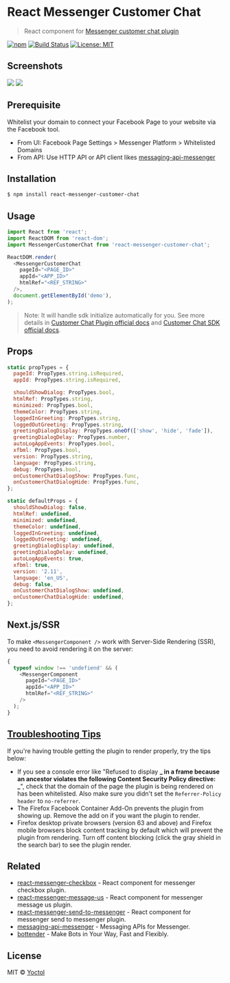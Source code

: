 # React Messenger Customer Chat

> React component for [Messenger customer chat plugin](https://developers.facebook.com/docs/messenger-platform/discovery/customer-chat-plugin)

[![npm](https://img.shields.io/npm/v/react-messenger-customer-chat.svg)](https://www.npmjs.com/package/react-messenger-customer-chat)
[![Build Status](https://travis-ci.org/Yoctol/react-messenger-customer-chat.svg?branch=master)](https://travis-ci.org/Yoctol/react-messenger-customer-chat)
[![License: MIT](https://img.shields.io/badge/License-MIT-blue.svg)](https://opensource.org/licenses/MIT)

## Screenshots

![](https://user-images.githubusercontent.com/3382565/130329195-0aaee250-5500-413f-ba8b-a78cda9b6a7b.png)
![](https://user-images.githubusercontent.com/3382565/130329198-3e5b7bee-44c2-4bd8-befc-461a176cbf53.png)

## Prerequisite

Whitelist your domain to connect your Facebook Page to your website via the
Facebook tool.

- From UI: Facebook Page Settings > Messenger Platform > Whitelisted Domains
- From API: Use HTTP API or API client likes
  [messaging-api-messenger](https://github.com/Yoctol/messaging-apis/tree/master/packages/messaging-api-messenger#setwhitelisteddomainsdomains)

## Installation

```sh
$ npm install react-messenger-customer-chat
```

## Usage

```js
import React from 'react';
import ReactDOM from 'react-dom';
import MessengerCustomerChat from 'react-messenger-customer-chat';

ReactDOM.render(
  <MessengerCustomerChat
    pageId="<PAGE_ID>"
    appId="<APP_ID>"
    htmlRef="<REF_STRING>"
  />,
  document.getElementById('demo'),
);
```

> Note: It will handle sdk initialize automatically for you. See more details in
> [Customer Chat Plugin official docs](https://developers.facebook.com/docs/messenger-platform/discovery/customer-chat-plugin) and [Customer Chat SDK official docs](https://developers.facebook.com/docs/messenger-platform/discovery/customer-chat-plugin/sdk).

## Props

```js
static propTypes = {
  pageId: PropTypes.string.isRequired,
  appId: PropTypes.string.isRequired,

  shouldShowDialog: PropTypes.bool,
  htmlRef: PropTypes.string,
  minimized: PropTypes.bool,
  themeColor: PropTypes.string,
  loggedInGreeting: PropTypes.string,
  loggedOutGreeting: PropTypes.string,
  greetingDialogDisplay: PropTypes.oneOf(['show', 'hide', 'fade']),
  greetingDialogDelay: PropTypes.number,
  autoLogAppEvents: PropTypes.bool,
  xfbml: PropTypes.bool,
  version: PropTypes.string,
  language: PropTypes.string,
  debug: PropTypes.bool,
  onCustomerChatDialogShow: PropTypes.func,
  onCustomerChatDialogHide: PropTypes.func,
};

static defaultProps = {
  shouldShowDialog: false,
  htmlRef: undefined,
  minimized: undefined,
  themeColor: undefined,
  loggedInGreeting: undefined,
  loggedOutGreeting: undefined,
  greetingDialogDisplay: undefined,
  greetingDialogDelay: undefined,
  autoLogAppEvents: true,
  xfbml: true,
  version: '2.11',
  language: 'en_US',
  debug: false,
  onCustomerChatDialogShow: undefined,
  onCustomerChatDialogHide: undefined,
};
```

## Next.js/SSR

To make `<MessengerComponent />` work with Server-Side Rendering (SSR), you need to avoid rendering it on the server:

```js
{
  typeof window !== 'undefiend' && (
    <MessengerComponent
      pageId="<PAGE_ID>"
      appId="<APP_ID>"
      htmlRef="<REF_STRING>"
    />
  );
}
```

## [Troubleshooting Tips](https://developers.facebook.com/docs/messenger-platform/discovery/facebook-chat-plugin?locale=en_US#debug-tips)

If you're having trouble getting the plugin to render properly, try the tips below:

- If you see a console error like "Refused to display **_ in a frame because an ancestor violates the following Content Security Policy directive: _**", check that the domain of the page the plugin is being rendered on has been whitelisted. Also make sure you didn't set the `Referrer-Policy header` to `no-referrer`.
- The Firefox Facebook Container Add-On prevents the plugin from showing up. Remove the add on if you want the plugin to render.
- Firefox desktop private browsers (version 63 and above) and Firefox mobile browsers block content tracking by default which will prevent the plugin from rendering. Turn off content blocking (click the gray shield in the search bar) to see the plugin render.

## Related

- [react-messenger-checkbox](https://github.com/Yoctol/react-messenger-checkbox) - React component for messenger checkbox plugin.
- [react-messenger-message-us](https://github.com/Yoctol/react-messenger-message-us) - React component for messenger message us plugin.
- [react-messenger-send-to-messenger](https://github.com/Yoctol/react-messenger-send-to-messenger) - React component for messenger send to messenger plugin.
- [messaging-api-messenger](https://github.com/Yoctol/messaging-apis/tree/master/packages/messaging-api-messenger) - Messaging APIs for Messenger.
- [bottender](https://github.com/Yoctol/bottender) - Make Bots in Your Way, Fast and Flexibly.

## License

MIT © [Yoctol](https://github.com/Yoctol/react-messenger-customer-chat)
